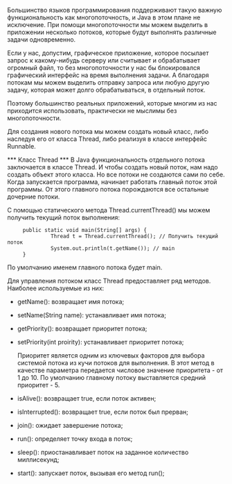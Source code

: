 Большинство языков программирования поддерживают такую важную функциональность
как многопоточность, и Java в этом плане не исключение. При помощи многопоточности
мы можем выделить в приложении несколько потоков, которые будут выполнять различные
задачи одновременно.

Если у нас, допустим, графическое приложение, которое посылает запрос к какому-нибудь
серверу или считывает и обрабатывает огромный файл, то без многопоточности у нас бы
блокировался графический интерфейс на время выполнения задачи. А благодаря потокам
мы можем выделить отправку запроса или любую другую задачу, которая может долго
обрабатываться, в отдельный поток.

Поэтому большинство реальных приложений, которые многим из нас приходится использовать,
практически не мыслимы без многопоточности.

Для создания нового потока мы можем создать новый класс, либо наследуя его от класса
Thread, либо реализуя в классе интерфейс Runnable.

*** Класс Thread ***
В Java функциональность отдельного потока заключается в классе Thread.
И чтобы создать новый поток, нам надо создать объект этого класса.
Но все потоки не создаются сами по себе. Когда запускается программа,
начинает работать главный поток этой программы. От этого главного потока
порождаются все остальные дочерние потоки.

С помощью статического метода Thread.currentThread() мы можем получить текущий
поток выполнения:

         public static void main(String[] args) {
                  Thread t = Thread.currentThread(); // Получить текущий поток
                  System.out.println(t.getName()); // main
         }

По умолчанию именем главного потока будет main.

Для управления потоком класс Thread предоставляет ряд методов.
Наиболее используемые из них:

- getName(): возвращает имя потока;

- setName(String name): устанавливает имя потока;

- getPriority(): возвращает приоритет потока;

- setPriority(int proirity): устанавливает приоритет потока;

  Приоритет является одним из ключевых факторов для выбора системой потока
  из кучи потоков для выполнения. В этот метод в качестве параметра передается
  числовое значение приоритета - от 1 до 10. По умолчанию главному потоку
  выставляется средний приоритет - 5.

- isAlive(): возвращает true, если поток активен;

- isInterrupted(): возвращает true, если поток был прерван;

- join(): ожидает завершение потока;

- run(): определяет точку входа в поток;

- sleep(): приостанавливает поток на заданное количество миллисекунд;

- start(): запускает поток, вызывая его метод run();
